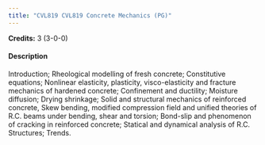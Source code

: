```yaml
---
title: "CVL819 CVL819 Concrete Mechanics (PG)"
---
```

**Credits:** 3 (3-0-0)

#### Description
Introduction; Rheological modelling of fresh concrete; Constitutive equations; Nonlinear elasticity, plasticity, visco-elasticity and fracture mechanics of hardened concrete; Confinement and ductility; Moisture diffusion; Drying shrinkage; Solid and structural mechanics of reinforced concrete, Skew bending, modified compression field and unified theories of R.C. beams under bending, shear and torsion; Bond-slip and phenomenon of cracking in reinforced concrete; Statical and dynamical analysis of R.C. Structures; Trends.